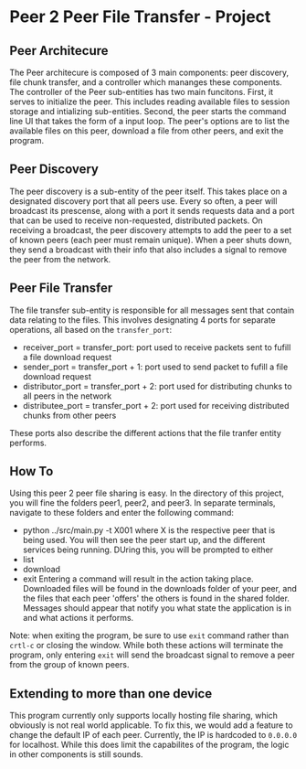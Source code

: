 # Peer 2 Peer File Transfer - Project

## Peer Architecure

The Peer architecure is composed of 3 main components: peer discovery, file chunk transfer, and a controller which mananges these components. The controller of the Peer sub-entities has two main funcitons. First, it serves to initialize the peer. This includes reading available files to session storage and intializing sub-entities. Second, the peer starts the command line UI that takes the form of a input loop. The peer's options are to list the available files on this peer, download a file from other peers, and exit the program.

## Peer Discovery

The peer discovery is a sub-entity of the peer itself. This takes place on a designated discovery port that all peers use. Every so often, a peer will broadcast its prescense, along with a port it sends requests data and a port that can be used to receive non-requested, distributed packets. On receiving a broadcast, the peer discovery attempts to add the peer to a set of known peers (each peer must remain unique). When a peer shuts down, they send a broadcast with their info that also includes a signal to remove the peer from the network.

## Peer File Transfer

The file transfer sub-entity is responsible for all messages sent that contain data relating to the files. This involves designating 4 ports for separate operations, all based on the `transfer_port`:
- receiver_port = transfer_port: port used to receive packets sent to fufill a file download request
- sender_port = transfer_port + 1: port used to send packet to fufill a file download request
- distributor_port = transfer_port + 2: port used for distributing chunks to all peers in the network
- distributee_port = transfer_port + 2: port used for receiving distributed chunks from other peers

These ports also describe the different actions that the file tranfer entity performs.

## How To

Using this peer 2 peer file sharing is easy. In the directory of this project, you will fine the folders peer1, peer2, and peer3. In separate terminals, navigate to these folders and enter the following command:
- python ../src/main.py -t X001
where X is the respective peer that is being used. You will then see the peer start up, and the different services being running. DUring this, you will be prompted to either 
- list
- download <file>
- exit
Entering a command will result in the action taking place. Downloaded files will be found in the downloads folder of your peer, and the files that each peer 'offers' the others is found in the shared folder. Messages should appear that notify you what state the application is in and what actions it performs.

Note: when exiting the program, be sure to use `exit` command rather than `crtl-c` or closing the window. While both these actions will terminate the program, only entering `exit` will send the broadcast signal to remove a peer from the group of known peers.

## Extending to more than one device

This program currently only supports locally hosting file sharing, which obviously is not real world applicable. To fix this, we would add a feature to change the default IP of each peer. Currently, the IP is hardcoded to `0.0.0.0` for localhost. While this does limit the capabilites of the program, the logic in other components is still sounds.



